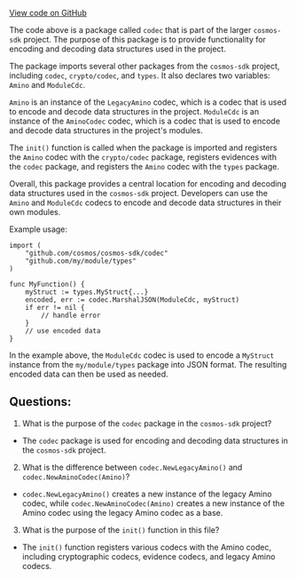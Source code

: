[View code on GitHub](https://github.com/cosmos/cosmos-sdk.git/x/group/codec/cdc.go)

The code above is a package called `codec` that is part of the larger `cosmos-sdk` project. The purpose of this package is to provide functionality for encoding and decoding data structures used in the project. 

The package imports several other packages from the `cosmos-sdk` project, including `codec`, `crypto/codec`, and `types`. It also declares two variables: `Amino` and `ModuleCdc`. 

`Amino` is an instance of the `LegacyAmino` codec, which is a codec that is used to encode and decode data structures in the project. `ModuleCdc` is an instance of the `AminoCodec` codec, which is a codec that is used to encode and decode data structures in the project's modules. 

The `init()` function is called when the package is imported and registers the `Amino` codec with the `crypto/codec` package, registers evidences with the `codec` package, and registers the `Amino` codec with the `types` package. 

Overall, this package provides a central location for encoding and decoding data structures used in the `cosmos-sdk` project. Developers can use the `Amino` and `ModuleCdc` codecs to encode and decode data structures in their own modules. 

Example usage:

```
import (
    "github.com/cosmos/cosmos-sdk/codec"
    "github.com/my/module/types"
)

func MyFunction() {
    myStruct := types.MyStruct{...}
    encoded, err := codec.MarshalJSON(ModuleCdc, myStruct)
    if err != nil {
        // handle error
    }
    // use encoded data
}
```

In the example above, the `ModuleCdc` codec is used to encode a `MyStruct` instance from the `my/module/types` package into JSON format. The resulting encoded data can then be used as needed.
## Questions: 
 1. What is the purpose of the `codec` package in the `cosmos-sdk` project?
- The `codec` package is used for encoding and decoding data structures in the `cosmos-sdk` project.

2. What is the difference between `codec.NewLegacyAmino()` and `codec.NewAminoCodec(Amino)`?
- `codec.NewLegacyAmino()` creates a new instance of the legacy Amino codec, while `codec.NewAminoCodec(Amino)` creates a new instance of the Amino codec using the legacy Amino codec as a base.

3. What is the purpose of the `init()` function in this file?
- The `init()` function registers various codecs with the Amino codec, including cryptographic codecs, evidence codecs, and legacy Amino codecs.